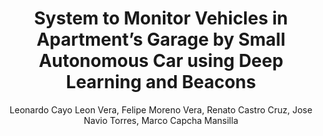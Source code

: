 ---
paperId: 34
author: Leonardo Cayo Leon Vera, Felipe Moreno Vera, Renato Castro Cruz, Jose Navio Torres, Marco Capcha Mansilla
publicationauthor: Leon Vera, L. C. et al.
title: System to Monitor Vehicles in Apartment’s Garage by Small Autonomous Car using Deep Learning and Beacons
pdf: Poster_Leonardo_Leon.pdf
poster: --
alt: --
type: Poster
topic: Machine Learning Applications
link: --
conference: neurips
year: 2018
tags: neurips-2018
location: Montreal, Canada
---
